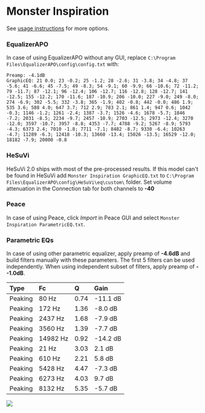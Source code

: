 # Monster Inspiration
See [usage instructions](https://github.com/jaakkopasanen/AutoEq#usage) for more options.

### EqualizerAPO
In case of using EqualizerAPO without any GUI, replace `C:\Program Files\EqualizerAPO\config\config.txt`
with:
```
Preamp: -4.1dB
GraphicEQ: 21 0.0; 23 -0.2; 25 -1.2; 28 -2.6; 31 -3.8; 34 -4.8; 37 -5.6; 41 -6.6; 45 -7.5; 49 -8.3; 54 -9.1; 60 -9.9; 66 -10.6; 72 -11.2; 79 -11.7; 87 -12.1; 96 -12.4; 106 -12.7; 116 -12.8; 128 -12.7; 141 -12.5; 155 -12.2; 170 -11.6; 187 -10.9; 206 -10.0; 227 -9.0; 249 -8.0; 274 -6.9; 302 -5.5; 332 -3.8; 365 -1.9; 402 -0.8; 442 -0.0; 486 1.9; 535 3.6; 588 4.0; 647 3.7; 712 2.9; 783 2.1; 861 1.4; 947 0.6; 1042 -0.3; 1146 -1.2; 1261 -2.4; 1387 -3.7; 1526 -4.6; 1678 -5.7; 1846 -7.2; 2031 -8.5; 2234 -9.7; 2457 -10.9; 2703 -12.5; 2973 -12.4; 3270 -12.0; 3597 -10.7; 3957 -8.8; 4353 -7.7; 4788 -9.2; 5267 -8.9; 5793 -4.3; 6373 2.4; 7010 -1.8; 7711 -7.1; 8482 -8.7; 9330 -6.4; 10263 -4.7; 11289 -6.3; 12418 -10.3; 13660 -13.4; 15026 -13.5; 16529 -12.0; 18182 -7.9; 20000 -0.8
```

### HeSuVi
HeSuVi 2.0 ships with most of the pre-processed results. If this model can't be found in HeSuVi add
`Monster Inspiration GraphicEQ.txt` to `C:\Program Files\EqualizerAPO\config\HeSuVi\eq\custom\` folder.
Set volume attenuation in the Connection tab for both channels to **-40**

### Peace
In case of using Peace, click *Import* in Peace GUI and select `Monster Inspiration ParametricEQ.txt`.

### Parametric EQs
In case of using other parametric equalizer, apply preamp of **-4.6dB** and build filters manually
with these parameters. The first 5 filters can be used independently.
When using independent subset of filters, apply preamp of **--1.0dB**.

| Type    | Fc       |    Q | Gain     |
|:--------|:---------|:-----|:---------|
| Peaking | 80 Hz    | 0.74 | -11.1 dB |
| Peaking | 172 Hz   | 1.36 | -8.0 dB  |
| Peaking | 2437 Hz  | 1.68 | -7.9 dB  |
| Peaking | 3560 Hz  | 1.39 | -7.7 dB  |
| Peaking | 14982 Hz | 0.92 | -14.2 dB |
| Peaking | 21 Hz    | 3.03 | 2.1 dB   |
| Peaking | 610 Hz   | 2.21 | 5.8 dB   |
| Peaking | 5428 Hz  | 4.47 | -7.3 dB  |
| Peaking | 6273 Hz  | 4.03 | 9.7 dB   |
| Peaking | 8132 Hz  | 5.35 | -5.7 dB  |

![](https://raw.githubusercontent.com/jaakkopasanen/AutoEq/master/results/rtings/avg/Monster%20Inspiration/Monster%20Inspiration.png)